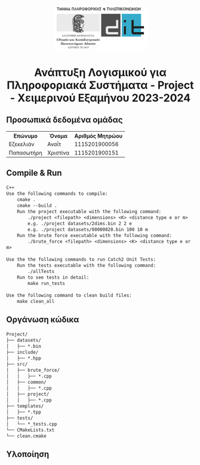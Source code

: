 <p align="center"><img src="logo_el.png" alt="Λογότυπο ΕΚΠΑ DiT" width=50%/></p>

# <center>Ανάπτυξη Λογισμικού για Πληροφοριακά Συστήματα - Project - Χειμερινού Εξαμήνου 2023-2024</center>


## Προσωπικά δεδομένα ομάδας
<table>
    <tr>
    <th>Επώνυμο</th>
    <th>Όνομα</th>
    <th>Αριθμός Μητρώου</th>
    </tr>
    <tr>
    <td>Εζεκελιάν</td>
    <td>Αναΐτ</td>
    <td>1115201900056</td>
    </tr>
    <tr>
    <td>Παπασωτήρη</td>
    <td>Χριστίνα</td>
    <td>1115201900151</td>
    </tr>
</table>

## Compile & Run
    C++
    Use the following commands to compile:
        cmake .
        cmake --build . 
        Run the project executable with the following command:
            ./project <filepath> <dimensions> <K> <distance type e or m>
            e.g. ./project datasets/2dims.bin 2 2 e
            e.g. ./project datasets/00000020.bin 100 10 m
        Run the brute force executable with the following command:
            ./brute_force <filepath> <dimensions> <K> <distance type e or m>

    Use the the following commands to run Catch2 Unit Tests:
        Run the tests executable with the following command:            
            ./allTests
        Run to see tests in detail:
            make run_tests

    Use the following command to clean build files:
        make clean_all  
    
## Οργάνωση κώδικα
    Project/
    ├── datasets/
    │   ├── *.bin
    ├── include/
    │   ├── *.hpp
    ├── src/
    │   ├── brute_force/
    │   │   ├── *.cpp
    │   ├── common/
    │   │   ├── *.cpp
    │   ├── project/
    │   │   ├── *.cpp
    ├── templates/
    │   ├── *.tpp
    ├── tests/
    │   └── *_tests.cpp
    └── CMakeLists.txt
    └── clean.cmake

## Υλοποίηση

